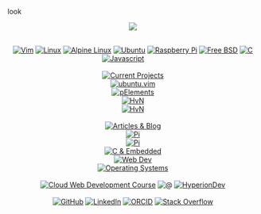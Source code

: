 look<div align="center"><a href="https://git.io/streak-stats"><img src="https://github-readme-streak-stats-rosy-ten.vercel.app?user=dntstck&theme=dark&date_format=M%20j%5B%2C%20Y%5D"/></a></div><br>
<!-- Interests -->
<div align="center"><a href="https://vim.org" target="_blank"><img alt="Vim" src="https://img.shields.io/badge/Vim-181717?style=flat-square&logo=vim&logoColor=A6CE39"></a> <a href="https://linux.org" target="_blank"><img alt="Linux" src="https://img.shields.io/badge/Linux-181717?style=flat-square&logo=linux&logoColor=white"></a> <a href="https://alpinelinux.org" target="_blank"><img alt="Alpine Linux" src="https://img.shields.io/badge/Alpine-181717?style=flat-square&logo=alpinelinux"></a> <a href="https://ubuntu.com" target="_blank"><img alt="Ubuntu" src="https://img.shields.io/badge/Ubuntu-181717?style=flat-square&logo=ubuntu"></a> <a href="https://raspberrypi.org" target="_blank"><img alt="Raspberry Pi" src="https://img.shields.io/badge/-Raspberry%20Pi-181717?style=flat-square&logo=Raspberry-Pi&logoColor=C51A4A"></a> <a href="https://freebsd.org" target="_blank"><img alt="Free BSD" src="https://img.shields.io/badge/-FreeBSD-181717?style=flat-square&logo=freebsd&logoColor=maroon"></a> <a href="https://c.org" target="_blank"><img alt="C" src="https://img.shields.io/badge/-C-181717?style=flat-square&logo=c&logoColor=5C6BC0"></a> <a href="https://" target="_blank"><img alt="Javascript" src="https://img.shields.io/badge/-JavaScript-181717?style=flat-square&logo=javascript"></a> <a href="https://alpinelinux.org" target="_blank"><img alt="" src="https://img.shields.io/badge/-Alpine.js-181717?style=flat-square&logo=alpinedotjs"></a> <a href="https://" target="_blank"><img alt="" src="https://img.shields.io/badge/-Jasmine-181717?style=flat-square&logo=jasmine"></a> <a href="https://" target="_blank"><img alt="" src="https://img.shields.io/badge/-TypeScript-181717?style=flat-square&logo=typescript"></a> <a href="https://" target="_blank"><img alt="" src="https://img.shields.io/badge/-MySQL-181717?style=flat-square&logo=mysql"></a> <a href="https://" target="_blank"><img alt="" src="https://img.shields.io/badge/HTML-181717?style=flat-square&logo=html5"></a> <a href="https://" target="_blank"><img alt="" src="https://img.shields.io/badge/CSS-181717?style=flat-square&logo=css3&logoColor=2999F9"></a> <a href="https://" target="_blank"><img alt="" src="https://img.shields.io/badge/PHP-181717?style=flat-square&logo=php"></a> <a href="https://" target="_blank"><img alt="" src="https://img.shields.io/badge/Lua-181717?style=flat-square&logo=lua&logoColor=009F99"></a> <a href="https://" target="_blank"><img alt="" src="https://img.shields.io/badge/-Git-181717?style=flat-square&logo=git"></a> <a href="https://" target="_blank"><img alt="" src="https://img.shields.io/badge/-GitHub-181717?style=flat-square&logo=github"></a>
</div>
<!-- Projects -->
<br>
<div align="center">    <a href="https://github.com/dntstck?tab=repositories" target="_blank"><img alt="Current Projects" src="https://img.shields.io/badge/-Current%20Projects-FE7A16?&logo=git&logoColor=white"></a></div>
<div align="center">    <a href="https://github.com/dntstck/ubuntu.vim" target="_blank"><img alt="ubuntu.vim" src="https://img.shields.io/badge/-ubuntu.vim-FFD1DC?&logo=vim&logoColor=purple"></a></div>
<div align="center">    <a href="https://github.com/dntstck/pElements" target="_blank"><img alt="pElements" src="https://img.shields.io/badge/-pElements-151515?&logo=github&logoColor=white"></a></div>
<div align="center">    <a href="https://github.com/dntstck/HvN" target="_blank"><img alt="HvN" src="https://img.shields.io/badge/-HvN-151515?&logo=github"></a></div>
<div align="center">    <a href="https://github.com/dntstck/citizen" target="_blank"><img alt="HvN" src="https://img.shields.io/badge/-Citizen.js-151515?&logo=javascript&logoColor=white"></a></div>
<!-- Articles & Blog -->
<br>
<div align="center">    <a href="https://github.com/dntstck/blog" target="_blank"><img alt="Articles & Blog" src="https://img.shields.io/badge/-Articles%20&%20Blog-FE7A16?&logo=git&logoColor=white"></a></div>
<div align="center">    <a href="https://github.com/dntstck/blog/raspberrypi" target="_blank"><img alt="Pi" src="https://img.shields.io/badge/-Raspberry%20Pi-FFD1DC?&logo=Raspberry-Pi&logoColor=C51A4A"></a></div>
 <div align="center">    <a href="https://github.com/dntstck/blog/raspberrypi" target="_blank"><img alt="Pi" src="https://img.shields.io/badge/-Microcontrollers-151515?&logo=Arduino&logoColor=C51A4A"></a></div>
<div align="center">    <a href="https://github.com/dntstck/blog/embeddedc" target="_blank"><img alt="C & Embedded" src="https://img.shields.io/badge/-C%20&%20Embedded-151515?&logo=C&logoColor=white"></a></div>
<div align="center">    <a href="https://github.com/dntstck/blog/webdev" target="_blank"><img alt="Web Dev" src="https://img.shields.io/badge/-Web%20Development-151515?&logo=cloudfare&logoColor=white"></a></div>
<div align="center">    <a href="https://github.com/dntstck/blog/os" target="_blank"><img alt="Operating Systems" src="https://img.shields.io/badge/-Operating%20Systems-151515?&logo=linux&logoColor=white"></a></div><br>

<!-- Currently Studying -->
<div align="center">    <a href="https://github.com/dntstck/CWD-Bootcamp" target="_blank"><img alt="Cloud Web Development Course" src="https://img.shields.io/badge/-Cloud%20Web%20Development%20Course-151515?&logo=cloudfare&logoColor=white"></a> <img alt="@" src="https://img.shields.io/badge/-@-FE7A16"> <a href="https://hyperiondev.com" target="_blank"><img alt="HyperionDev" src="https://img.shields.io/badge/-HyperionDev-151515"></a></div>
<!-- Footer -->
<br>
<div align="center">
    <a href="https://github.com/dntstck" target="_blank"><img alt="GitHub" src="https://img.shields.io/badge/-@dntstck-181717?style=flat-square&logo=GitHub&logoColor=white"></a>
    <a href="https://www.linkedin.com/in/drudelarosa" target="_blank"><img alt="LinkedIn" src="https://img.shields.io/badge/-LinkedIn-0077B5?style=flat-square&logo=Linkedin&logoColor=white"></a>
 </a>
    <a href="https://orcid.org/0009-0003-6755-7655" target="_blank"><img alt="ORCID" src="https://img.shields.io/badge/-ORCID-A6CE39?style=flat-square&logo=ORCID&logoColor=white"></a>
    <a href="https://stackoverflow.com/users/28874348/dru-delarosa" target="_blank"><img alt="Stack Overflow" src="https://img.shields.io/badge/-Stack%20Overflow-FE7A16?style=flat-square&logo=Stack-Overflow&logoColor=white"></a></div>
  
